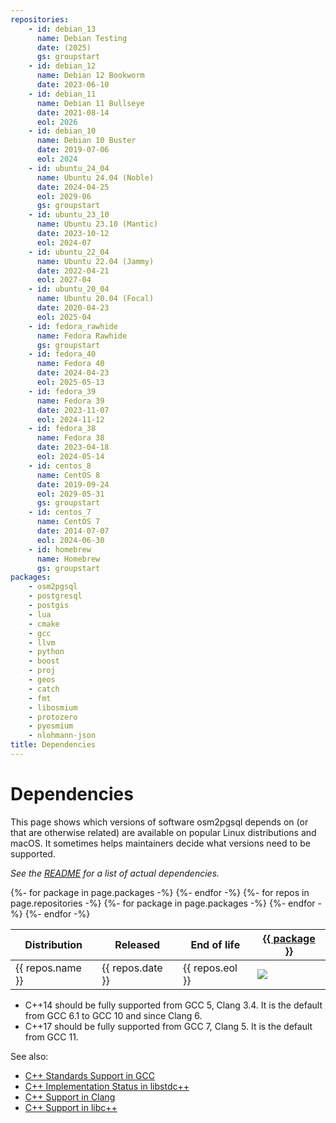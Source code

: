 ```yaml
---
repositories:
    - id: debian_13
      name: Debian Testing
      date: (2025)
      gs: groupstart
    - id: debian_12
      name: Debian 12 Bookworm
      date: 2023-06-10
    - id: debian_11
      name: Debian 11 Bullseye
      date: 2021-08-14
      eol: 2026
    - id: debian_10
      name: Debian 10 Buster
      date: 2019-07-06
      eol: 2024
    - id: ubuntu_24_04
      name: Ubuntu 24.04 (Noble)
      date: 2024-04-25
      eol: 2029-06
      gs: groupstart
    - id: ubuntu_23_10
      name: Ubuntu 23.10 (Mantic)
      date: 2023-10-12
      eol: 2024-07
    - id: ubuntu_22_04
      name: Ubuntu 22.04 (Jammy)
      date: 2022-04-21
      eol: 2027-04
    - id: ubuntu_20_04
      name: Ubuntu 20.04 (Focal)
      date: 2020-04-23
      eol: 2025-04
    - id: fedora_rawhide
      name: Fedora Rawhide
      gs: groupstart
    - id: fedora_40
      name: Fedora 40
      date: 2024-04-23
      eol: 2025-05-13
    - id: fedora_39
      name: Fedora 39
      date: 2023-11-07
      eol: 2024-11-12
    - id: fedora_38
      name: Fedora 38
      date: 2023-04-18
      eol: 2024-05-14
    - id: centos_8
      name: CentOS 8
      date: 2019-09-24
      eol: 2029-05-31
      gs: groupstart
    - id: centos_7
      name: CentOS 7
      date: 2014-07-07
      eol: 2024-06-30
    - id: homebrew
      name: Homebrew
      gs: groupstart
packages:
    - osm2pgsql
    - postgresql
    - postgis
    - lua
    - cmake
    - gcc
    - llvm
    - python
    - boost
    - proj
    - geos
    - catch
    - fmt
    - libosmium
    - protozero
    - pyosmium
    - nlohmann-json
title: Dependencies
---
```


# Dependencies

This page shows which versions of software osm2pgsql depends on (or that are
otherwise related) are available on popular Linux distributions and macOS. It
sometimes helps maintainers decide what versions need to be supported.

*See the
[README](https://github.com/osm2pgsql-dev/osm2pgsql/blob/master/README.md) for
a list of actual dependencies.*

<table class="software-versions">
<thead>
    <tr>
        <th>Distribution</th>
        <th>Released</th>
        <th>End of life</th>
{%- for package in page.packages -%}
        <th><a href="https://repology.org/project/{{ package }}/versions">{{ package }}</a></th>
{%- endfor -%}
    </tr>
</thead>
<tbody>
{%- for repos in page.repositories -%}
    <tr class="{{ repos.gs }}">
        <td>{{ repos.name }}</td>
        <td>{{ repos.date }}</td>
        <td>{{ repos.eol }}</td>
{%- for package in page.packages -%}
        <td><img src="https://repology.org/badge/version-for-repo/{{ repos.id }}/{{ package }}.svg?header="/></td>
{%- endfor -%}
    </tr>
{%- endfor -%}

</tbody>
</table>

* C++14 should be fully supported from GCC 5, Clang 3.4. It is the default from GCC 6.1 to GCC 10 and since Clang 6.
* C++17 should be fully supported from GCC 7, Clang 5. It is the default from GCC 11.

See also:

* [C++ Standards Support in GCC](https://gcc.gnu.org/projects/cxx-status.html)
* [C++ Implementation Status in libstdc++](https://gcc.gnu.org/onlinedocs/libstdc++/manual/status.html)
* [C++ Support in Clang](https://clang.llvm.org/cxx_status.html)
* [C++ Support in libc++](https://libcxx.llvm.org/)


